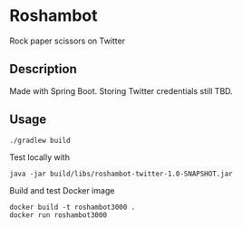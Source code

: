 # Roshambot

Rock paper scissors on Twitter

## Description

Made with Spring Boot. Storing Twitter credentials still TBD.

## Usage

```
./gradlew build
```
Test locally with
```
java -jar build/libs/roshambot-twitter-1.0-SNAPSHOT.jar
```
Build and test Docker image
```
docker build -t roshambot3000 .
docker run roshambot3000
```  

